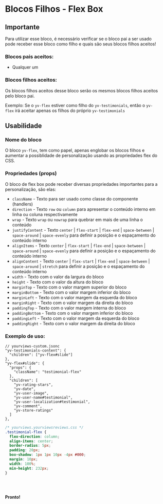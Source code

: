 # Blocos Filhos - Flex Box

## Importante

Para utilizar esse bloco, é necessário verificar se o bloco pai a ser usado pode receber esse bloco como filho e quais são seus blocos filhos aceitos!

### Blocos pais aceitos:

 - Qualquer um

### Blocos filhos aceitos:

Os blocos filhos aceitos desse bloco serão os mesmos blocos filhos aceitos pelo bloco pai.

Exemplo: Se o `yv-flex` estiver como filho do `yv-testimonials`, então o `yv-flex` irá aceitar apenas os filhos do próprio `yv-testimonials`
 
 
## Usabilidade

### Nome do bloco

O bloco `yv-flex`, tem como papel, apenas englobar os blocos filhos e aumentar a possiblidade de personalização usando as propriedades flex do CSS.

### Propriedades (props)

O bloco de flex box pode receber diversas propriedades importantes para a personalização, são elas:

 - `className` - Texto para ser usado como classe do componente (handlers)
 - `direction` - Texto `row` ou `column` para apresentar o conteúdo interno em linha ou coluna respectivamente
 - `wrap` - Texto `wrap` ou `nowrap` para quebrar em mais de uma linha o conteúdo
 - `justifyContent` - Texto `center` | `flex-start` | `flex-end` | `space-between` | `space-around` | `space-evenly` para definir a posição e o espaçamento do conteúdo interno
 - `alignItems` - Texto `center` | `flex-start` | `flex-end` | `space-between` | `space-around` | `space-evenly` para definir a posição e o espaçamento do conteúdo interno
 - `alignContent` - Texto `center` | `flex-start` | `flex-end` | `space-between` | `space-around` | `stretch` para definir a posição e o espaçamento do conteúdo interno
 - `width` - Texto com o valor da largura do bloco
 - `height` - Texto com o valor da altura do bloco
 - `marginTop` - Texto com o valor margem superior do bloco
 - `marginBottom` - Texto com o valor margem inferior do bloco
 - `marginLeft` - Texto com o valor margem da esquerda do bloco
 - `marginRight` - Texto com o valor margem da direita do bloco
 - `paddingTop` - Texto com o valor margem interna do bloco
 - `paddingBottom` - Texto com o valor margem inferior do bloco
 - `paddingLeft` - Texto com o valor margem da esquerda do bloco
 - `paddingRight` - Texto com o valor margem da direita do bloco

### Exemplo de uso:

```jsonc
// yourviews-custom.jsonc
"yv-testimonials-content": {
  "children": ["yv-flex#slide"]
},
"yv-flex#slide": {
  "props": {
    "className": "testimonial-flex"
  },
  "children": [
    "yv-rating-stars",
    "yv-date",
    "yv-user-image",
    "yv-user-name#testimonial",
    "yv-user-localization#testimonial",
    "yv-comment",
    "yv-store-ratings"
  ]
},
```
```css
/* yourviews.yourviewsreviews.css */
.testimonial-flex {
  flex-direction: column;
  align-items: center;
  border-radius: 5px;
  padding: 20px;
  box-shadow: 1px 1px 10px -4px #000;
  margin: 10px;
  width: 100%;
  min-height: 232px;
}
```

<br>
<br>

**Pronto!**

<!--stackedit_data:
eyJoaXN0b3J5IjpbMzUxNzE4MzY1XX0=
-->